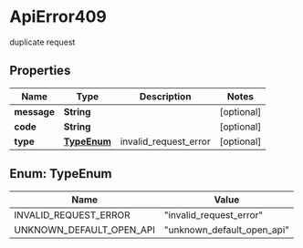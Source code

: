 

# ApiError409

duplicate request

## Properties

| Name | Type | Description | Notes |
|------------ | ------------- | ------------- | -------------|
|**message** | **String** |  |  [optional] |
|**code** | **String** |  |  [optional] |
|**type** | [**TypeEnum**](#TypeEnum) | invalid_request_error |  [optional] |



## Enum: TypeEnum

| Name | Value |
|---- | -----|
| INVALID_REQUEST_ERROR | &quot;invalid_request_error&quot; |
| UNKNOWN_DEFAULT_OPEN_API | &quot;unknown_default_open_api&quot; |



